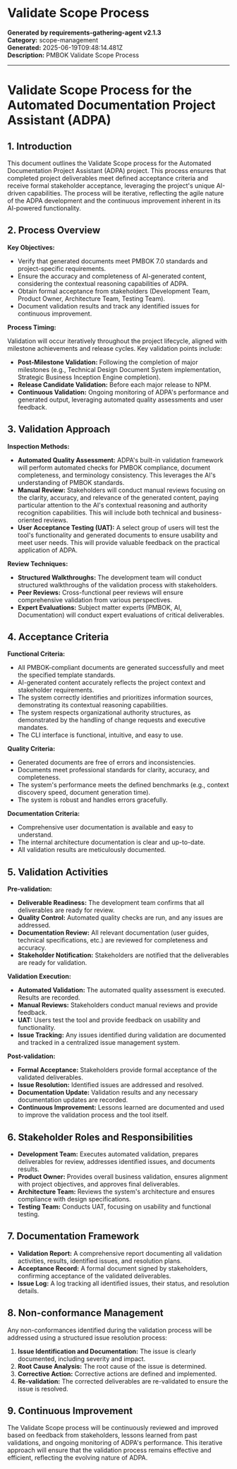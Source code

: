 # Validate Scope Process

**Generated by requirements-gathering-agent v2.1.3**  
**Category:** scope-management  
**Generated:** 2025-06-19T09:48:14.481Z  
**Description:** PMBOK Validate Scope Process

---

# Validate Scope Process for the Automated Documentation Project Assistant (ADPA)

## 1. Introduction

This document outlines the Validate Scope process for the Automated Documentation Project Assistant (ADPA) project.  This process ensures that completed project deliverables meet defined acceptance criteria and receive formal stakeholder acceptance, leveraging the project's unique AI-driven capabilities.  The process will be iterative, reflecting the agile nature of the ADPA development and the continuous improvement inherent in its AI-powered functionality.

## 2. Process Overview

**Key Objectives:**

* Verify that generated documents meet PMBOK 7.0 standards and project-specific requirements.
* Ensure the accuracy and completeness of AI-generated content, considering the contextual reasoning capabilities of ADPA.
* Obtain formal acceptance from stakeholders (Development Team, Product Owner, Architecture Team, Testing Team).
* Document validation results and track any identified issues for continuous improvement.

**Process Timing:**

Validation will occur iteratively throughout the project lifecycle, aligned with milestone achievements and release cycles.  Key validation points include:

* **Post-Milestone Validation:** Following the completion of major milestones (e.g., Technical Design Document System implementation, Strategic Business Inception Engine completion).
* **Release Candidate Validation:** Before each major release to NPM.
* **Continuous Validation:** Ongoing monitoring of ADPA's performance and generated output, leveraging automated quality assessments and user feedback.


## 3. Validation Approach

**Inspection Methods:**

* **Automated Quality Assessment:**  ADPA's built-in validation framework will perform automated checks for PMBOK compliance, document completeness, and terminology consistency.  This leverages the AI's understanding of PMBOK standards.
* **Manual Review:**  Stakeholders will conduct manual reviews focusing on the clarity, accuracy, and relevance of the generated content, paying particular attention to the AI's contextual reasoning and authority recognition capabilities.  This will include both technical and business-oriented reviews.
* **User Acceptance Testing (UAT):**  A select group of users will test the tool's functionality and generated documents to ensure usability and meet user needs.  This will provide valuable feedback on the practical application of ADPA.


**Review Techniques:**

* **Structured Walkthroughs:**  The development team will conduct structured walkthroughs of the validation process with stakeholders.
* **Peer Reviews:**  Cross-functional peer reviews will ensure comprehensive validation from various perspectives.
* **Expert Evaluations:**  Subject matter experts (PMBOK, AI, Documentation) will conduct expert evaluations of critical deliverables.


## 4. Acceptance Criteria

**Functional Criteria:**

* All PMBOK-compliant documents are generated successfully and meet the specified template standards.
* AI-generated content accurately reflects the project context and stakeholder requirements.
* The system correctly identifies and prioritizes information sources, demonstrating its contextual reasoning capabilities.
* The system respects organizational authority structures, as demonstrated by the handling of change requests and executive mandates.
* The CLI interface is functional, intuitive, and easy to use.

**Quality Criteria:**

* Generated documents are free of errors and inconsistencies.
* Documents meet professional standards for clarity, accuracy, and completeness.
* The system's performance meets the defined benchmarks (e.g., context discovery speed, document generation time).
* The system is robust and handles errors gracefully.

**Documentation Criteria:**

* Comprehensive user documentation is available and easy to understand.
* The internal architecture documentation is clear and up-to-date.
* All validation results are meticulously documented.


## 5. Validation Activities

**Pre-validation:**

* **Deliverable Readiness:** The development team confirms that all deliverables are ready for review.
* **Quality Control:**  Automated quality checks are run, and any issues are addressed.
* **Documentation Review:**  All relevant documentation (user guides, technical specifications, etc.) are reviewed for completeness and accuracy.
* **Stakeholder Notification:** Stakeholders are notified that the deliverables are ready for validation.

**Validation Execution:**

* **Automated Validation:** The automated quality assessment is executed. Results are recorded.
* **Manual Reviews:**  Stakeholders conduct manual reviews and provide feedback.
* **UAT:** Users test the tool and provide feedback on usability and functionality.
* **Issue Tracking:**  Any issues identified during validation are documented and tracked in a centralized issue management system.

**Post-validation:**

* **Formal Acceptance:**  Stakeholders provide formal acceptance of the validated deliverables.
* **Issue Resolution:**  Identified issues are addressed and resolved.
* **Documentation Update:**  Validation results and any necessary documentation updates are recorded.
* **Continuous Improvement:**  Lessons learned are documented and used to improve the validation process and the tool itself.


## 6. Stakeholder Roles and Responsibilities

* **Development Team:** Executes automated validation, prepares deliverables for review, addresses identified issues, and documents results.
* **Product Owner:**  Provides overall business validation, ensures alignment with project objectives, and approves final deliverables.
* **Architecture Team:** Reviews the system's architecture and ensures compliance with design specifications.
* **Testing Team:**  Conducts UAT, focusing on usability and functional testing.


## 7. Documentation Framework

* **Validation Report:** A comprehensive report documenting all validation activities, results, identified issues, and resolution plans.
* **Acceptance Record:**  A formal document signed by stakeholders, confirming acceptance of the validated deliverables.
* **Issue Log:**  A log tracking all identified issues, their status, and resolution details.


## 8. Non-conformance Management

Any non-conformances identified during the validation process will be addressed using a structured issue resolution process:

1. **Issue Identification and Documentation:** The issue is clearly documented, including severity and impact.
2. **Root Cause Analysis:** The root cause of the issue is determined.
3. **Corrective Action:**  Corrective actions are defined and implemented.
4. **Re-validation:** The corrected deliverables are re-validated to ensure the issue is resolved.

## 9. Continuous Improvement

The Validate Scope process will be continuously reviewed and improved based on feedback from stakeholders, lessons learned from past validations, and ongoing monitoring of ADPA's performance.  This iterative approach will ensure that the validation process remains effective and efficient, reflecting the evolving nature of ADPA.
